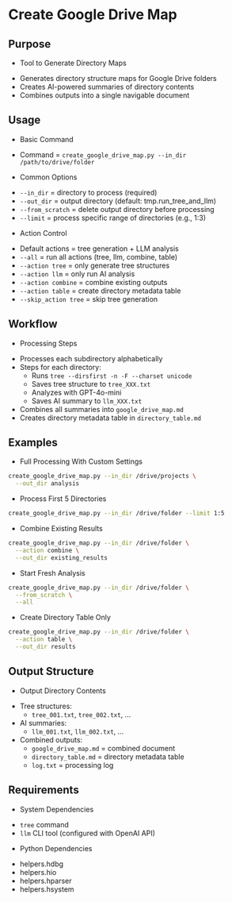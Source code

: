 # Create Google Drive Map

## Purpose

* Tool to Generate Directory Maps
- Generates directory structure maps for Google Drive folders
- Creates AI-powered summaries of directory contents
- Combines outputs into a single navigable document

## Usage

* Basic Command
- Command = `create_google_drive_map.py --in_dir /path/to/drive/folder`

* Common Options
- `--in_dir` = directory to process (required)
- `--out_dir` = output directory (default: tmp.run_tree_and_llm)
- `--from_scratch` = delete output directory before processing
- `--limit` = process specific range of directories (e.g., 1:3)

* Action Control
- Default actions = tree generation + LLM analysis
- `--all` = run all actions (tree, llm, combine, table)
- `--action tree` = only generate tree structures
- `--action llm` = only run AI analysis
- `--action combine` = combine existing outputs
- `--action table` = create directory metadata table
- `--skip_action tree` = skip tree generation

## Workflow

* Processing Steps
- Processes each subdirectory alphabetically
- Steps for each directory:
  - Runs `tree --dirsfirst -n -F --charset unicode`
  - Saves tree structure to `tree_XXX.txt`
  - Analyzes with GPT-4o-mini
  - Saves AI summary to `llm_XXX.txt`
- Combines all summaries into `google_drive_map.md`
- Creates directory metadata table in `directory_table.md`

## Examples

* Full Processing With Custom Settings
```bash
create_google_drive_map.py --in_dir /drive/projects \
  --out_dir analysis
```

* Process First 5 Directories
```bash
create_google_drive_map.py --in_dir /drive/folder --limit 1:5
```

* Combine Existing Results
```bash
create_google_drive_map.py --in_dir /drive/folder \
  --action combine \
  --out_dir existing_results
```

* Start Fresh Analysis
```bash
create_google_drive_map.py --in_dir /drive/folder \
  --from_scratch \
  --all
```

* Create Directory Table Only
```bash
create_google_drive_map.py --in_dir /drive/folder \
  --action table \
  --out_dir results
```

## Output Structure

* Output Directory Contents
- Tree structures:
  - `tree_001.txt`, `tree_002.txt`, ...
- AI summaries:
  - `llm_001.txt`, `llm_002.txt`, ...
- Combined outputs:
  - `google_drive_map.md` = combined document
  - `directory_table.md` = directory metadata table
  - `log.txt` = processing log

## Requirements

* System Dependencies
- `tree` command
- `llm` CLI tool (configured with OpenAI API)

* Python Dependencies
- helpers.hdbg
- helpers.hio
- helpers.hparser
- helpers.hsystem